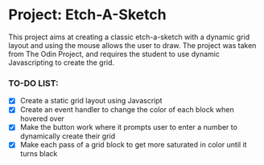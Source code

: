 # Project: Etch-A-Sketch

This project aims at creating a classic etch-a-sketch with a dynamic grid layout and using the mouse allows the user to draw. The project was taken from The Odin Project, and requires the student to use dynamic Javascripting to create the grid.

### TO-DO LIST:
- [X] Create a static grid layout using Javascript
- [X] Create an event handler to change the color of each block when hovered over
- [X] Make the button work where it prompts user to enter a number to dynamically create their grid
- [X] Make each pass of a grid block to get more saturated in color until it turns black